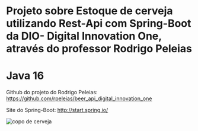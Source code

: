 # Projeto sobre Estoque de cerveja utilizando Rest-Api com Spring-Boot da DIO- Digital Innovation One, através do professor Rodrigo Peleias

# Java 16

Github do projeto do Rodrigo Peleias: https://github.com/rpeleias/beer_api_digital_innovation_one

Site do Spring-Boot: http://start.spring.io/ 

<img src="https://bhdetalhes.com/wp-content/uploads/2019/07/beerstock-chope.jpg" alt="copo de cerveja">




